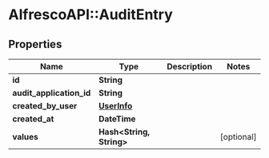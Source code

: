 # AlfrescoAPI::AuditEntry

## Properties
Name | Type | Description | Notes
------------ | ------------- | ------------- | -------------
**id** | **String** |  | 
**audit_application_id** | **String** |  | 
**created_by_user** | [**UserInfo**](UserInfo.md) |  | 
**created_at** | **DateTime** |  | 
**values** | **Hash&lt;String, String&gt;** |  | [optional] 


